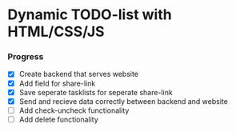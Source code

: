 # Dynamic TODO-list with HTML/CSS/JS

### Progress

- [x] Create backend that serves website
- [x] Add field for share-link
- [x] Save seperate tasklists for seperate share-link
- [x] Send and recieve data correctly between backend and website
- [ ] Add check-uncheck functionality
- [ ] Add delete functionality
